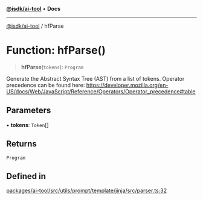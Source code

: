 [**@isdk/ai-tool**](../README.md) • **Docs**

***

[@isdk/ai-tool](../globals.md) / hfParse

# Function: hfParse()

> **hfParse**(`tokens`): `Program`

Generate the Abstract Syntax Tree (AST) from a list of tokens.
Operator precedence can be found here: https://developer.mozilla.org/en-US/docs/Web/JavaScript/Reference/Operators/Operator_precedence#table

## Parameters

• **tokens**: `Token`[]

## Returns

`Program`

## Defined in

[packages/ai-tool/src/utils/prompt/template/jinja/src/parser.ts:32](https://github.com/isdk/ai-tool.js/blob/b0813174e9b350ae47231f8e5f885150313123b0/src/utils/prompt/template/jinja/src/parser.ts#L32)
